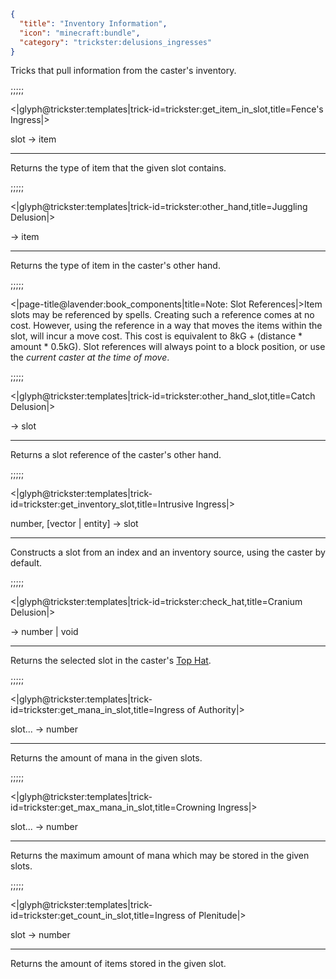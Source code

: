 ```json
{
  "title": "Inventory Information",
  "icon": "minecraft:bundle",
  "category": "trickster:delusions_ingresses"
}
```

Tricks that pull information from the caster's inventory.

;;;;;

<|glyph@trickster:templates|trick-id=trickster:get_item_in_slot,title=Fence's Ingress|>

slot -> item

---

Returns the type of item that the given slot contains.

;;;;;

<|glyph@trickster:templates|trick-id=trickster:other_hand,title=Juggling Delusion|>

-> item

---

Returns the type of item in the caster's other hand.

;;;;;

<|page-title@lavender:book_components|title=Note: Slot References|>Item slots may be referenced by spells.
Creating such a reference comes at no cost. However, using the reference in a way that moves the items within the slot, will incur a move cost.
This cost is equivalent to 8kG + (distance * amount * 0.5kG). Slot references will always point to a block position, or use the *current caster at the time of move*.

;;;;;

<|glyph@trickster:templates|trick-id=trickster:other_hand_slot,title=Catch Delusion|>

-> slot

---

Returns a slot reference of the caster's other hand.

;;;;;

<|glyph@trickster:templates|trick-id=trickster:get_inventory_slot,title=Intrusive Ingress|>

number, [vector | entity] -> slot

---

Constructs a slot from an index and an inventory source, using the caster by default.

;;;;;

<|glyph@trickster:templates|trick-id=trickster:check_hat,title=Cranium Delusion|>

-> number | void

---

Returns the selected slot in the caster's [Top Hat](^trickster:items/top_hat).

;;;;;

<|glyph@trickster:templates|trick-id=trickster:get_mana_in_slot,title=Ingress of Authority|>

slot... -> number

---

Returns the amount of mana in the given slots.

;;;;;

<|glyph@trickster:templates|trick-id=trickster:get_max_mana_in_slot,title=Crowning Ingress|>

slot... -> number

---

Returns the maximum amount of mana which may be stored in the given slots.

;;;;;

<|glyph@trickster:templates|trick-id=trickster:get_count_in_slot,title=Ingress of Plenitude|>

slot -> number

---

Returns the amount of items stored in the given slot.
